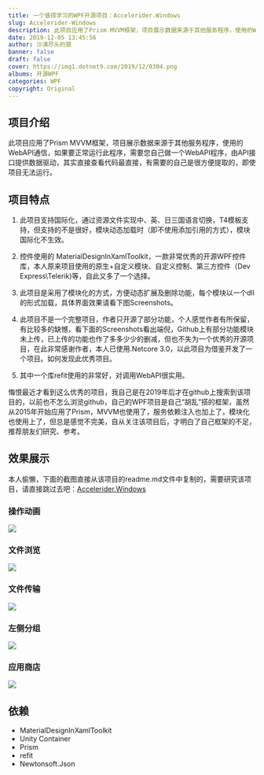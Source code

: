 ```yaml
---
title: 一个值得学习的WPF开源项目：Accelerider.Windows
slug: Accelerider-Windows
description: 此项目应用了Prism MVVM框架，项目展示数据来源于其他服务程序，使用的WebAPI通信，如果要正常运行此程序，需要您自己做一个WebAPI程序，由API接口提供数据驱动，其实直接查看代码最直接，有需要的自己是很方便提取的，即使项目无法运行。
date: 2019-12-05 13:45:56
author: 沙漠尽头的狼
banner: false
draft: false
cover: https://img1.dotnet9.com/2019/12/0304.png
albums: 开源WPF
categories: WPF
copyright: Original
---
```


## 项目介绍

此项目应用了Prism MVVM框架，项目展示数据来源于其他服务程序，使用的WebAPI通信，如果要正常运行此程序，需要您自己做一个WebAPI程序，由API接口提供数据驱动，其实直接查看代码最直接，有需要的自己是很方便提取的，即使项目无法运行。

## 项目特点

1. 此项目支持国际化，通过资源文件实现中、英、日三国语言切换，T4模板支持，但支持的不是很好，模块动态加载时（即不使用添加引用的方式），模块国际化不生效。

2. 控件使用的 MaterialDesignInXamlToolkit，一款非常优秀的开源WPF控件库，本人原来项目使用的原生+自定义模块、自定义控制、第三方控件（Dev Express\Telerik)等，自此又多了一个选择。

3. 此项目是采用了模块化的方式，方便动态扩展及删除功能，每个模块以一个dll的形式加载，具体界面效果请看下图Screenshots。

4. 此项目不是一个完整项目，作者只开源了部分功能，个人感觉作者有所保留，有比较多的缺憾，看下面的Screenshots看出端倪，Github上有部分功能模块未上传，已上传的功能也作了多多少少的删减，但也不失为一个优秀的开源项目，在此非常感谢作者，本人已使用.Netcore 3.0，以此项目为借鉴开发了一个项目。如何发现此优秀项目。

5. 其中一个库refit使用的非常好，对调用WebAPI很实用。

悔恨最近才看到这么优秀的项目，我自己是在2019年后才在github上搜索到该项目的，以前也不怎么浏览github，自己的WPF项目是自己“胡乱”搭的框架，虽然从2015年开始应用了Prism，MVVM也使用了，服务依赖注入也加上了，模块化也使用上了，但总是感觉不完美，自从关注该项目后，才明白了自己框架的不足，推荐朋友们研究、参考。

## 效果展示

本人偷懒，下面的截图直接从该项目的readme.md文件中复制的，需要研究该项目，请直接跳过去吧：[Accelerider.Windows](https://github.com/Accelerider/Accelerider.Windows)

### 操作动画

![](https://img1.dotnet9.com/2019/12/0301.png)

### 文件浏览

![](https://img1.dotnet9.com/2019/12/0302.png)

### 文件传输

![](https://img1.dotnet9.com/2019/12/0303.png)

### 左侧分组

![](https://img1.dotnet9.com/2019/12/0305.png)

### 应用商店

![](https://img1.dotnet9.com/2019/12/0304.png)

## 依赖

- MaterialDesignInXamlToolkit
- Unity Container
- Prism
- refit
- Newtonsoft.Json